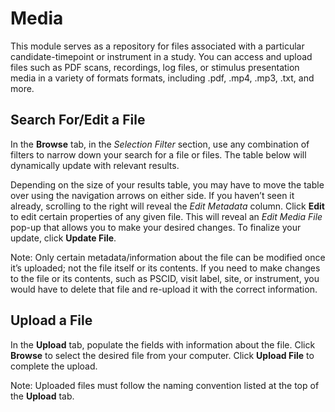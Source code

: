 # Media

This module serves as a repository for files associated with a particular candidate-timepoint or instrument in a study. You can access and upload files such as PDF scans, recordings, log files, or stimulus presentation media in a variety of formats formats, including .pdf, .mp4, .mp3, .txt, and more.

## Search For/Edit a File

In the **Browse** tab, in the *Selection Filter* section, use any combination of filters to narrow down your search for a file or files. The table below will dynamically update with relevant results.  

Depending on the size of your results table, you may have to move the table over using the navigation arrows on either side. If you haven’t seen it already, scrolling to the right will reveal the *Edit Metadata* column. Click **Edit** to edit certain properties of any given file. This will reveal an *Edit Media File* pop-up that allows you to make your desired changes. To finalize your update, click **Update File**. 

Note: Only certain metadata/information about the file can be modified once it’s uploaded; not the file itself or its contents. If you need to make changes to the file or its contents, such as PSCID, visit label, site, or instrument, you would have to delete that file and re-upload it with the correct information.

## Upload a File

In the **Upload** tab, populate the fields with information about the file. Click **Browse** to select the desired file from your computer. Click **Upload File** to complete the upload. 

Note: Uploaded files must follow the naming convention listed at the top of the **Upload** tab.
